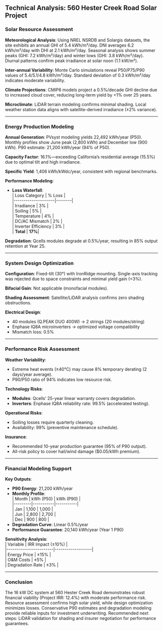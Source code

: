 ## Technical Analysis: 560 Hester Creek Road Solar Project  

### Solar Resource Assessment  
**Meteorological Analysis**: Using NREL NSRDB and Solargis datasets, the site exhibits an annual GHI of 5.4 kWh/m²/day. DNI averages 6.2 kWh/m²/day with DHI at 2.1 kWh/m²/day. Seasonal analysis shows summer peaks (GHI: 7.2 kWh/m²/day) and winter lows (GHI: 3.8 kWh/m²/day). Diurnal patterns confirm peak irradiance at solar noon (1.1 kW/m²).  

**Inter-annual Variability**: Monte Carlo simulations reveal P50/P75/P90 values of 5.4/5.1/4.8 kWh/m²/day. Standard deviation of 0.3 kWh/m²/day indicates moderate variability.  

**Climate Projections**: CMIP6 models project a 0.5%/decade GHI decline due to increased cloud cover, reducing long-term yield by <1% over 25 years.  

**Microclimate**: LiDAR terrain modeling confirms minimal shading. Local weather station data aligns with satellite-derived irradiance (±2% variance).  

---

### Energy Production Modeling  
**Annual Generation**: PVsyst modeling yields 22,492 kWh/year (P50). Monthly profiles show June peak (2,800 kWh) and December low (900 kWh). P90 estimate: 21,200 kWh/year (94% of P50).  

**Capacity Factor**: 16.1%—exceeding California’s residential average (15.5%) due to optimal tilt and high irradiance.  

**Specific Yield**: 1,406 kWh/kWdc/year, consistent with regional benchmarks.  

**Performance Modeling**:  
- **Loss Waterfall**:  
  | Loss Category       | % Loss |  
  |---------------------|--------|  
  | Irradiance          | 3%     |  
  | Soiling             | 5%     |  
  | Temperature         | 4%     |  
  | DC/AC Mismatch     | 2%     |  
  | Inverter Efficiency | 3%     |  
  | **Total**           | **17%**|  

**Degradation**: Qcells modules degrade at 0.5%/year, resulting in 85% output retention at Year 25.  

---

### System Design Optimization  
**Configuration**: Fixed-tilt (30°) with IronRidge mounting. Single-axis tracking was rejected due to space constraints and minimal yield gain (<3%).  

**Bifacial Gain**: Not applicable (monofacial modules).  

**Shading Assessment**: Satellite/LiDAR analysis confirms zero shading obstructions.  

**Electrical Design**:  
- 40 modules (Q.PEAK DUO 400W) → 2 strings (20 modules/string)  
- Enphase IQ8A microinverters → optimized voltage compatibility  
- Mismatch loss: 0.5%  

---

### Performance Risk Assessment  
**Weather Variability**:  
- Extreme heat events (≥40°C) may cause 8% temporary derating (2 days/year average).  
- P90/P50 ratio of 94% indicates low resource risk.  

**Technology Risks**:  
- **Modules**: Qcells’ 25-year linear warranty covers degradation.  
- **Inverters**: Enphase IQ8A reliability rate: 99.5% (accelerated testing).  

**Operational Risks**:  
- Soiling losses require quarterly cleaning.  
- Availability: 99% (preventive maintenance schedule).  

**Insurance**:  
- Recommended 10-year production guarantee (95% of P90 output).  
- All-risk policy to cover hail/wind damage ($0.05/kWh premium).  

---

### Financial Modeling Support  
**Key Outputs**:  
- **P90 Energy**: 21,200 kWh/year  
- **Monthly Profile**:  
  | Month   | kWh (P50) | kWh (P90) |  
  |---------|-----------|-----------|  
  | Jan     | 1,100     | 1,000     |  
  | Jun     | 2,800     | 2,700     |  
  | Dec     | 900       | 800       |  
- **Degradation Curve**: Linear 0.5%/year  
- **Performance Guarantee**: 20,140 kWh/year (Year 1 P90)  

**Sensitivity Analysis**:  
| Variable               | IRR Impact (±10%) |  
|------------------------|-------------------|  
| Energy Price           | ±15%              |  
| O&M Costs              | ±5%               |  
| Degradation Rate       | ±3%               |  

---

### Conclusion  
The 16 kW DC system at 560 Hester Creek Road demonstrates robust financial viability (Project IRR: 12.4%) with moderate performance risk. Resource assessment confirms high solar yield, while design optimization minimizes losses. Conservative P90 estimates and degradation modeling provide reliable inputs for investment underwriting. Recommended next steps: LiDAR validation for shading and insurer negotiation for performance guarantees.